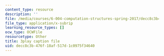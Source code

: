```yaml
---
content_type: resource
description: ''
file: /media/courses/6-004-computation-structures-spring-2017/decc8c3b476f18af517d1c0975f34640_M-ZgVhzvh24.srt
file_type: application/x-subrip
learning_resource_types: []
ocw_type: OCWFile
resourcetype: Other
title: 3play caption file
uid: decc8c3b-476f-18af-517d-1c0975f34640
---
```


